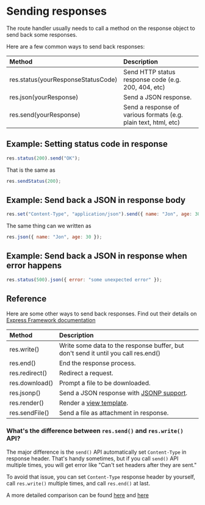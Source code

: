 # Sending responses

The route handler usually needs to call a method on the response object to send back some responses.

Here are a few common ways to send back responses:

| Method | Description |
| :--- | :--- |
| res.status\(yourResponseStatusCode\) | Send HTTP status response code \(e.g. 200, 404, etc\) |
| res.json\(yourResponse\) | Send a JSON response. |
| res.send\(yourResponse\) | Send a response of various formats \(e.g. plain text, html, etc\) |

## Example: Setting status code in response

```javascript
res.status(200).send("OK");
```

That is the same as

```javascript
res.sendStatus(200);
```

## Example: Send back a JSON in response body

```javascript
res.set("Content-Type", "application/json").send({ name: "Jon", age: 30 });
```

The same thing can we written as

```javascript
res.json({ name: "Jon", age: 30 });
```

## Example: Send back a JSON in response when error happens

```javascript
res.status(500).json({ error: "some unexpected error" });
```

## Reference

Here are some other ways to send back responses. Find out their details on [Express Framework documentation](https://expressjs.com/en/4x/api.html#res)

| Method | Description |
| :--- | :--- |
| res.write\(\) | Write some data to the response buffer, but don't send it until you call res.end\(\) |
| res.end\(\) | End the response process. |
| res.redirect\(\) | Redirect a request. |
| res.download\(\) | Prompt a file to be downloaded. |
| res.jsonp\(\) | Send a JSON response with [JSONP support](https://cameronspear.com/blog/exactly-what-is-jsonp/). |
| res.render\(\) | Render a [view template](https://expressjs.com/en/guide/using-template-engines.html). |
| res.sendFile\(\) | Send a file as attachment in response. |

### What's the difference between `res.send()` and `res.write()` API?

The major difference is the `send()` API automatically set `Content-Type` in response header. That's handy sometimes, but if you call `send()` API multiple times, you will get error like "Can't set headers after they are sent."

To avoid that issue, you can set `Content-Type` response header by yourself, call `res.write()` multiple times, and call `res.end()` at last.

A more detailed comparison can be found [here](https://www.gitbook.com/book/kevinchisholm/sending-multiple-http-responses-with-express-js/details) and [here](https://stackoverflow.com/questions/44692048/what-is-the-difference-between-res-send-and-res-write-in-express)

